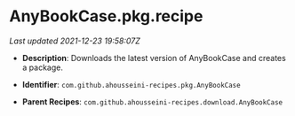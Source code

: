 # AnyBookCase.pkg.recipe

_Last updated 2021-12-23 19:58:07Z_

- **Description**: Downloads the latest version of AnyBookCase and creates a package.

- **Identifier**: `com.github.ahousseini-recipes.pkg.AnyBookCase`

- **Parent Recipes**: `com.github.ahousseini-recipes.download.AnyBookCase`